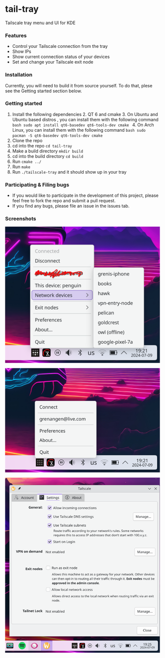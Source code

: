 # tail-tray
Tailscale tray menu and UI for KDE

### Features
- Control your Tailscale connection from the tray
- Show IPs
- Show current connection status of your devices
- Set and change your Tailscale exit node

### Installation
Currently, you will need to build it from source yourself.
To do that, plese see the Getting started section below.

### Getting started
1. Install the following dependencies
   2. QT 6 and cmake
      3. On Ubuntu and Ubuntu based distros      , you can install them with the following command
         ```bash
         sudo apt install qt6-basedev qt6-tools-dev cmake
         ```
      4. On Arch Linux, you can install them with the following command
         ```bash
         sudo pacman -S qt6-basedev qt6-tools-dev cmake
         ```
2. Clone the repo
3. cd into the repo `cd tail-tray`
4. Make a build directory `mkdir build`
5. cd into the build directory `cd build`
6. Run `cmake ../`
7. Run `make`
8. Run `./tailscale-tray` and it should show up in your tray

### Participating & Filing bugs
* If you would like to participate in the development of this project, please feel free to fork the repo and submit a pull request.
* If you find any bugs, please file an issue in the issues tab.

### Screenshots
![Screenshot](screenshots/connected-tray.png)

![Screenshot](screenshots/disconnected-tray.png)

![Screenshot](screenshots/settings-ui.png)
